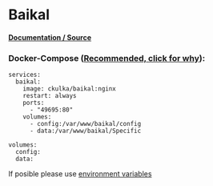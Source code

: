 # Baikal

#### [Documentation / Source](https://hub.docker.com/r/ckulka/baikal)

### Docker-Compose ([Recommended, click for why](https://docs.docker.com/compose/intro/features-uses/)):

```
services:
  baikal:
    image: ckulka/baikal:nginx
    restart: always
    ports:
      - "49695:80"
    volumes:
      - config:/var/www/baikal/config
      - data:/var/www/baikal/Specific

volumes:
  config:
  data:
```

If posible please use [environment variables](https://docs.docker.com/compose/environment-variables/set-environment-variables/)